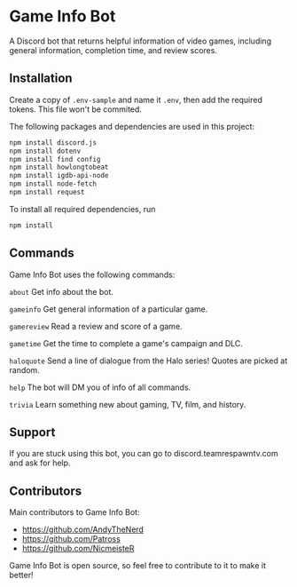 # Game Info Bot
A Discord bot that returns helpful information of video games, including general information, completion time, and review scores.
## Installation
Create a copy of `.env-sample` and name it `.env`, then add the required tokens. This file won't be commited.

The following packages and dependencies are used in this project: 
```bash
npm install discord.js
npm install dotenv
npm install find config
npm install howlongtobeat
npm install igdb-api-node
npm install node-fetch
npm install request
```

To install all required dependencies, run 
```bash
npm install
```
## Commands
Game Info Bot uses the following commands:

`about` Get info about the bot.

`gameinfo`  Get general information of a particular game.

`gamereview` Read a review and score of a game.

`gametime`  Get the time to complete a game's campaign and DLC. 

`haloquote` Send a line of dialogue from the Halo series! Quotes are picked at random.

`help` The bot will DM you of info of all commands.

`trivia` Learn something new about gaming, TV, film, and history.


## Support
If you are stuck using this bot, you can go to discord.teamrespawntv.com and ask for help.

## Contributors
Main contributors to Game Info Bot:

* https://github.com/AndyTheNerd 
* https://github.com/Patross 
* https://github.com/NicmeisteR 

Game Info Bot is open source, so feel free to contribute to it to make it better!
